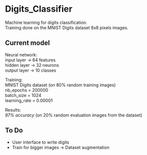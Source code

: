 # Digits_Classifier
Machine learning for digits classification.   
Training done on the MNIST Digits dataset 8x8 pixels images.

## Current model
Neural network:   
input layer  -> 64 features   
hidden layer -> 32 neurons   
output layer -> 10 classes   

Training:   
MNIST Digits dataset (on 80% random training images)   
nb_epochs = 200000   
batch_size = 1024   
learning_rate = 0.00001   

Results:   
*97% accuracy* (on 20% random evaluation images from the dataset)   

## To Do
- User interface to write digits
- Train for bigger images -> Dataset augmentation

